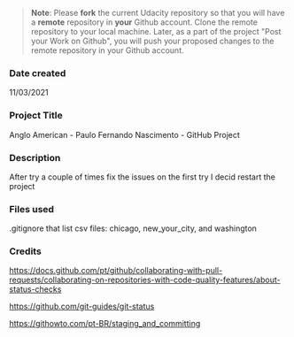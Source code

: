 >**Note**: Please **fork** the current Udacity repository so that you will have a **remote** repository in **your** Github account. Clone the remote repository to your local machine. Later, as a part of the project "Post your Work on Github", you will push your proposed changes to the remote repository in your Github account.

### Date created
11/03/2021

### Project Title
Anglo American - Paulo Fernando Nascimento - GitHub Project

### Description
After try a couple of times fix the issues on the first try I decid restart the project

### Files used
.gitignore that list csv files: chicago, new_your_city, and washington

### Credits
https://docs.github.com/pt/github/collaborating-with-pull-requests/collaborating-on-repositories-with-code-quality-features/about-status-checks

https://github.com/git-guides/git-status

https://githowto.com/pt-BR/staging_and_committing
